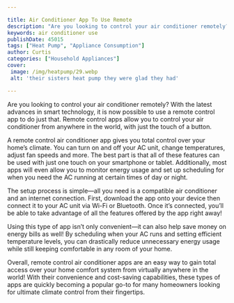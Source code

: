 ```yaml
---

title: Air Conditioner App To Use Remote
description: "Are you looking to control your air conditioner remotely? With the latest advances in smart technology, it is now possible to use ...take a moment to check it out "
keywords: air conditioner use
publishDate: 45015
tags: ["Heat Pump", "Appliance Consumption"]
author: Curtis
categories: ["Household Appliances"]
cover: 
 image: /img/heatpump/29.webp
 alt: 'their sisters heat pump they were glad they had'

---
```


Are you looking to control your air conditioner remotely? With the latest advances in smart technology, it is now possible to use a remote control app to do just that. Remote control apps allow you to control your air conditioner from anywhere in the world, with just the touch of a button.

A remote control air conditioner app gives you total control over your home’s climate. You can turn on and off your AC unit, change temperatures, adjust fan speeds and more. The best part is that all of these features can be used with just one touch on your smartphone or tablet. Additionally, most apps will even allow you to monitor energy usage and set up scheduling for when you need the AC running at certain times of day or night. 

The setup process is simple—all you need is a compatible air conditioner and an internet connection. First, download the app onto your device then connect it to your AC unit via Wi-Fi or Bluetooth. Once it’s connected, you’ll be able to take advantage of all the features offered by the app right away! 

Using this type of app isn’t only convenient—it can also help save money on energy bills as well! By scheduling when your AC runs and setting efficient temperature levels, you can drastically reduce unnecessary energy usage while still keeping comfortable in any room of your home. 

Overall, remote control air conditioner apps are an easy way to gain total access over your home comfort system from virtually anywhere in the world! With their convenience and cost-saving capabilities, these types of apps are quickly becoming a popular go-to for many homeowners looking for ultimate climate control from their fingertips.
